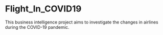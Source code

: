 # Flight_In_COVID19
This business intelligence project aims to investigate the changes in airlines during the COVID-19 pandemic.
